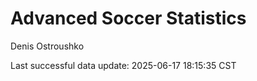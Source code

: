 # Advanced Soccer Statistics
Denis Ostroushko

<!-- gfm -->

Last successful data update: 2025-06-17 18:15:35 CST
